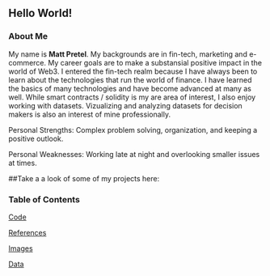  ## Hello World!

### About Me
My name is **Matt Pretel**. My backgrounds are in fin-tech, marketing and e-commerce. My career goals are to make a substansial positive impact in the world of Web3. I entered the fin-tech realm because I have always been to learn about the technologies that run the world of finance. I have learned the basics of many technologies and have become advanced at many as well. While smart contracts / solidity is my are area of interest, I also enjoy working with datasets. Vizualizing and analyzing datasets for decision makers is also an interest of mine professionally.
 

Personal Strengths: Complex problem solving, organization, and keeping a positive outlook. 

Personal Weaknesses: Working late at night and overlooking smaller issues at times.




##Take a a look of some of my projects here:

### Table of Contents
[Code](https://github.com/mattpretel/Fin-Tech-Class/tree/main/code)

[References](https://github.com/mattpretel/Fin-Tech-Class/tree/main/references)

[Images](https://github.com/mattpretel/Fin-Tech-Class/tree/main/images)

[Data](https://github.com/mattpretel/Fin-Tech-Class/tree/main/data)

